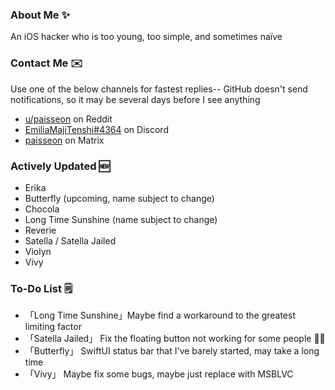 ### About Me ✨
An iOS hacker who is too young, too simple, and sometimes naïve

### Contact Me ✉️
Use one of the below channels for fastest replies-- GitHub doesn't send notifications, so it may be several days before I see anything

- [u/paisseon](https://reddit.com/u/paisseon) on Reddit
- [EmiliaMajiTenshi#4364](https://discord.gg/VM2ZVWqxsj) on Discord
- [paisseon](https://matrix.to/#/#cypwnserver:matrix.org) on Matrix

### Actively Updated 🆕
- Erika
- Butterfly (upcoming, name subject to change)
- Chocola
- Long Time Sunshine (name subject to change)
- Reverie
- Satella / Satella Jailed
- Violyn
- Vivy

### To-Do List 🗒
- 「Long Time Sunshine」Maybe find a workaround to the greatest limiting factor
- 「Satella Jailed」    Fix the floating button not working for some people 😮‍💨
- 「Butterfly」         SwiftUI status bar that I've barely started, may take a long time
- 「Vivy」              Maybe fix some bugs, maybe just replace with MSBLVC
